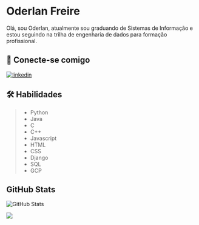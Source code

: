 # Oderlan Freire
Olá, sou Oderlan, atualmente sou graduando de Sistemas de Informação e estou seguindo na trilha de engenharia de dados para formação profissional.

## 🔗 Conecte-se comigo
[![linkedin](https://img.shields.io/badge/linkedin-0A66C2?style=for-the-badge&logo=linkedin&logoColor)](https://www.linkedin.com/in/oderlanfs/)

## 🛠 Habilidades
> - Python
> - Java
> - C
> - C++
> - Javascript
> - HTML
> - CSS
> - Django
> - SQL
> - GCP

## GitHub Stats
![GitHub Stats](https://github-readme-stats.vercel.app/api?username=oderlanfreire&show_icons=true&hide_title=true&hide=stars&cache_seconds=86400&theme=midnight-purple)

<div>
    <img src="https://github-readme-stats.vercel.app/api/top-langs/?username=oderlanfreire&theme=midnight-purple"/>
<div>
